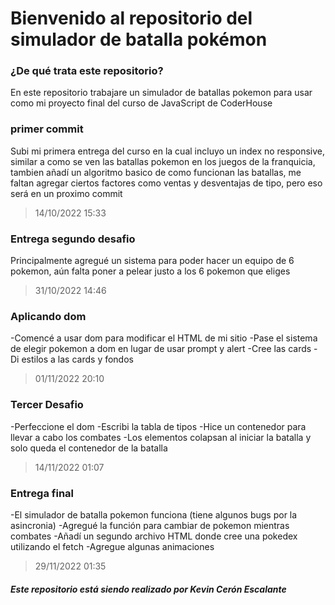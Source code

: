 # Bienvenido al repositorio del simulador de batalla pokémon

### ¿De qué trata este repositorio?

En este repositorio trabajare un simulador de batallas pokemon para usar como mi proyecto final del curso de JavaScript de CoderHouse

### primer commit

Subi mi primera entrega del curso en la cual incluyo un index no responsive, similar a como se ven las batallas pokemon en los juegos de la franquicia, tambien añadí un algoritmo basico de como funcionan las batallas, me faltan agregar ciertos factores como ventas y desventajas de tipo, pero eso será en un proximo commit
> 14/10/2022 15:33

### Entrega segundo desafio

Principalmente agregué un sistema para poder hacer un equipo de 6 pokemon, aún falta poner a pelear justo a los 6 pokemon que eliges
> 31/10/2022 14:46

### Aplicando dom

-Comencé a usar dom para modificar el HTML de mi sitio
-Pase el sistema de elegir pokemon a dom en lugar de usar prompt y alert
-Cree las cards
-Di estilos a las cards y fondos
> 01/11/2022 20:10

### Tercer Desafio

-Perfeccione el dom
-Escribi la tabla de tipos
-Hice un contenedor para llevar a cabo los combates
-Los elementos colapsan al iniciar la batalla y solo queda el contenedor de la batalla
> 14/11/2022 01:07

### Entrega final

-El simulador de batalla pokemon funciona (tiene algunos bugs por la asincronia)
-Agregué la función para cambiar de pokemon mientras combates
-Añadí un segundo archivo HTML donde cree una pokedex utilizando el fetch
-Agregue algunas animaciones
> 29/11/2022 01:35

##### Este repositorio está siendo realizado por Kevin Cerón Escalante

